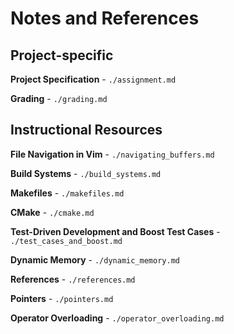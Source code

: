 # Notes and References

## Project-specific

**Project Specification**			-		`./assignment.md`

**Grading**							-		`./grading.md`

## Instructional Resources

**File Navigation in Vim**			-		`./navigating_buffers.md`


**Build Systems**					-		`./build_systems.md`

  **Makefiles**						-		`./makefiles.md`

  **CMake**							-		`./cmake.md`


**Test-Driven Development and Boost Test Cases**
									-		`./test_cases_and_boost.md`


**Dynamic Memory**					-		`./dynamic_memory.md`

  **References**					-		`./references.md`

  **Pointers**						-		`./pointers.md`

**Operator Overloading**			-		`./operator_overloading.md`
